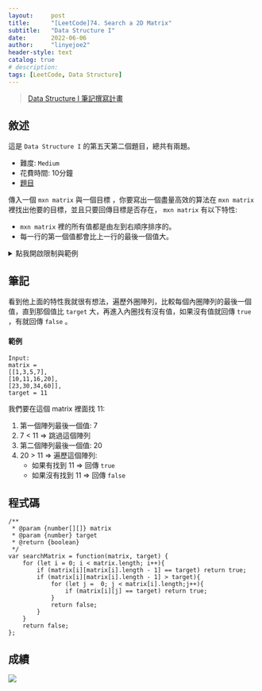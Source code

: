 ```yaml
---
layout:     post
title:      "[LeetCode]74. Search a 2D Matrix"
subtitle:   "Data Structure I"
date:       2022-06-06
author:     "linyejoe2"
header-style: text
catalog: true
# description: 
tags: [LeetCode, Data Structure]
---
```


>[Data Structure I 筆記撰寫計畫](https://linyejoe2.github.io/2022/05/30/leetcode/Data%20Structure/Data%20Structure%20I/Starting_write_Data_Structure_I_note/)

## 敘述

這是 `Data Structure I` 的第五天第二個題目，總共有兩題。

+ 難度: `Medium`
+ 花費時間: 10分鐘
+ [題目](https://leetcode.com/problems/search-a-2d-matrix/)

傳入一個 `mxn matrix` 與一個目標 ，你要寫出一個盡量高效的算法在 `mxn matrix` 裡找出他要的目標，並且只要回傳目標是否存在， `mxn matrix` 有以下特性:
+  `mxn matrix` 裡的所有值都是由左到右順序排序的。
+  每一行的第一個值都會比上一行的最後一個值大。

<!--more-->


<details><summary>點我開啟限制與範例</summary>
<pre>

**限制:**

-   `m == matrix.length`
-   `n == matrix[i].length`
-   `1 <= m, n <= 100`
-   `-104 <= matrix[i][j], target <= 104`

**Example 1:**

![](https://assets.leetcode.com/uploads/2020/10/05/mat.jpg)



**Example 2:**

![](https://assets.leetcode.com/uploads/2020/10/05/mat2.jpg)

```=
Input: matrix = [[1,3,5,7],[10,11,16,20],[23,30,34,60]], target = 13
Output: false
```
</pre></details>

## 筆記

看到他上面的特性我就很有想法，遍歷外圈陣列，比較每個內圈陣列的最後一個值，直到那個值比 `target` 大，再進入內圈找有沒有值，如果沒有值就回傳 `true` ，有就回傳 `false` 。

#### 範例

```=
Input: 
matrix = 
[[1,3,5,7],
[10,11,16,20],
[23,30,34,60]], 
target = 11
```

我們要在這個 matrix 裡面找 11:
1. 第一個陣列最後一個值: 7
2. 7 < 11 => 跳過這個陣列
3. 第二個陣列最後一個值: 20
4. 20 > 11 => 遍歷這個陣列:
    + 如果有找到 11 => 回傳 `true`
    + 如果沒有找到 11 => 回傳 `false`


## 程式碼

```js=
/**
 * @param {number[][]} matrix
 * @param {number} target
 * @return {boolean}
 */
var searchMatrix = function(matrix, target) {
    for (let i = 0; i < matrix.length; i++){
        if (matrix[i][matrix[i].length - 1] == target) return true;
        if (matrix[i][matrix[i].length - 1] > target){
            for (let j =  0; j < matrix[i].length;j++){
                if (matrix[i][j] == target) return true;
            }
            return false;
        } 
    }
    return false;
};
```

## 成績

![](https://i.imgur.com/tSDmWAX.png)


<!-- ##### 參考資料 -->
